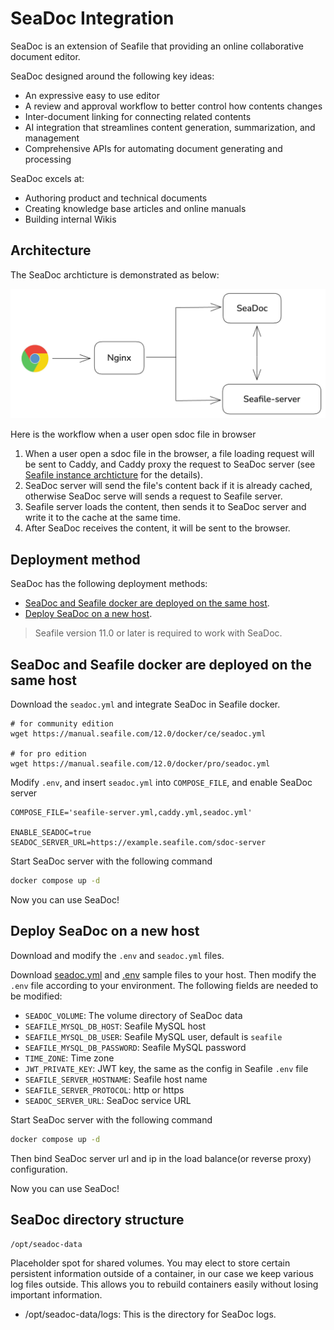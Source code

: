 # SeaDoc Integration

SeaDoc is an extension of Seafile that providing an online collaborative document editor.

SeaDoc designed around the following key ideas:

* An expressive easy to use editor
* A review and approval workflow to better control how contents changes
* Inter-document linking for connecting related contents
* AI integration that streamlines content generation, summarization, and management
* Comprehensive APIs for automating document generating and processing

SeaDoc excels at:

* Authoring product and technical documents
* Creating knowledge base articles and online manuals
* Building internal Wikis

## Architecture

The SeaDoc archticture is demonstrated as below:

![SeaDoc](../images/seadoc-arch.png)

Here is the workflow when a user open sdoc file in browser

1. When a user open a sdoc file in the browser, a file loading request will be sent to Caddy, and Caddy proxy the request to SeaDoc server (see [Seafile instance archticture](../setup/overview.md) for the details).
2. SeaDoc server will send the file's content back if it is already cached, otherwise SeaDoc serve will sends a request to Seafile server.
3. Seafile server loads the content, then sends it to SeaDoc server and write it to the cache at the same time.
4. After SeaDoc receives the content, it will be sent to the browser.

## Deployment method

SeaDoc has the following deployment methods:

- [SeaDoc and Seafile docker are deployed on the same host](#seadoc-and-seafile-docker-are-deployed-on-the-same-host).
- [Deploy SeaDoc on a new host](#deploy-seadoc-on-a-new-host).

> Seafile version 11.0 or later is required to work with SeaDoc.

## SeaDoc and Seafile docker are deployed on the same host

Download the `seadoc.yml` and integrate SeaDoc in Seafile docker.

```shell
# for community edition
wget https://manual.seafile.com/12.0/docker/ce/seadoc.yml

# for pro edition
wget https://manual.seafile.com/12.0/docker/pro/seadoc.yml
```

Modify `.env`, and insert `seadoc.yml` into `COMPOSE_FILE`, and enable SeaDoc server

```shell
COMPOSE_FILE='seafile-server.yml,caddy.yml,seadoc.yml'

ENABLE_SEADOC=true
SEADOC_SERVER_URL=https://example.seafile.com/sdoc-server
```

Start SeaDoc server with the following command

```sh
docker compose up -d
```

Now you can use SeaDoc!

## Deploy SeaDoc on a new host

Download and modify the `.env` and `seadoc.yml` files.

Download [seadoc.yml](../docker/seadoc/1.0/standalone/seadoc.yml) and [.env](../docker/seadoc/1.0/standalone/env) sample files to your host. Then modify the `.env` file according to your environment. The following fields are needed to be modified:

- `SEADOC_VOLUME`: The volume directory of SeaDoc data
- `SEAFILE_MYSQL_DB_HOST`: Seafile MySQL host
- `SEAFILE_MYSQL_DB_USER`: Seafile MySQL user, default is `seafile`
- `SEAFILE_MYSQL_DB_PASSWORD`: Seafile MySQL password
- `TIME_ZONE`: Time zone
- `JWT_PRIVATE_KEY`: JWT key, the same as the config in Seafile `.env` file
- `SEAFILE_SERVER_HOSTNAME`: Seafile host name
- `SEAFILE_SERVER_PROTOCOL`: http or https
- `SEADOC_SERVER_URL`: SeaDoc service URL

Start SeaDoc server with the following command

```sh
docker compose up -d
```

Then bind SeaDoc server url and ip in the load balance(or reverse proxy) configuration.

Now you can use SeaDoc!

## SeaDoc directory structure

`/opt/seadoc-data`

Placeholder spot for shared volumes. You may elect to store certain persistent information outside of a container, in our case we keep various log files outside. This allows you to rebuild containers easily without losing important information.

* /opt/seadoc-data/logs: This is the directory for SeaDoc logs.
